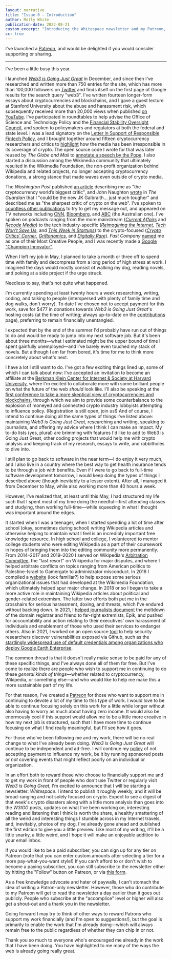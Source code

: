 ```yaml
---
layout: narrative
title: "Issue 0 – Introduction"
author: Molly White
publication-date: 2022-08-21
custom_excerpt: "Introducing the Whitespace newsletter and my Patreon, and a little more on what's next for me."
cc: true
---
```


I've launched a [Patreon](https://www.patreon.com/mollywhite/membership), and would be delighted if you would consider supporting or sharing.

-----

I've been a little busy this year.

I launched _[Web3 is Going Just Great](https://web3isgoinggreat.com/)_ in December, and since then I've researched and written more than 750 entries for the site, which has more than 100,000 followers on [Twitter](https://twitter.com/web3isgreat) and finds itself on the first page of Google results for the search query "web3". I've written fourteen longer-form essays about cryptocurrencies and blockchains, and I gave a guest lecture at Stanford University about the abuse and harassment risk, which subsequently received more than 20,000 views when published [on YouTube](https://www.youtube.com/watch?v=hXBZ-BXfCSY). I've participated in roundtables to help advise the Office of Science and Technology Policy and the [Financial Stability Oversight Council](https://blog.mollywhite.net/fsoc-statement-regulating-digital-assets/), and spoken to policymakers and regulators at both the federal and state level. I was a lead signatory on the [Letter in Support of Responsible Fintech Policy](https://concerned.tech/), and I brought together around fifteen cryptocurrency researchers and critics to [highlight](https://www.mollywhite.net/annotations/latecomers-guide-to-crypto) how the media has been irresponsible in its coverage of crypto. The open source code I wrote for that was later reused by _The Globe and Mail_ to [annotate a speech by the Pope](https://www.theglobeandmail.com/canada/article-pope-francis-apology-residential-schools-canada/). I also started a discussion among the Wikimedia community that ultimately resulted in the Wikimedia Foundation, the non-profit organization behind Wikipedia and related projects, no longer accepting cryptocurrency donations, a strong stance that made waves even outside of crypto media.

The _Washington Post_ published [an article](https://www.washingtonpost.com/technology/2022/05/29/molly-white-crypto/) describing me as "the cryptocurrency world’s biggest critic", and John Naughton [wrote](https://www.theguardian.com/commentisfree/2022/jul/02/crypto-sceptic-molly-white-could-be-the-new-jk-galbraith-just-much-tougher) in _The Guardian_ that I "could be the new JK Galbraith… just much tougher" and described me as "the sharpest critic of crypto on the web". I've spoken to [countless other publications](https://www.mollywhite.net/press) to try to get my message out, and appeared on TV networks including [CNN](https://edition.cnn.com/videos/business/2022/08/04/nightcap-crypto-hack-stocks-j-crew-full-orig-jg.cnn-business), [Bloomberg](https://www.bloomberg.com/news/videos/2022-06-09/popping-the-web3-balloon-video), and [ABC](https://www.abc.net.au/4corners/crypto-mania:-behind-the-hype-of-cryptocurrencies/13906076) (the Australian one). I've spoken on podcasts ranging from the more mainstream (_[Current Affairs](https://www.stitcher.com/show/current-affairs/episode/why-web3-is-going-just-great-w-molly-white-204691250)_ and _[Recode Media](https://podcasts.apple.com/us/podcast/recode-media/id1080467174?i=1000564918091)_) to the tech industry-specific (_[Reimagining the Internet](https://publicinfrastructure.org/podcast/58-molly-white/),_ _[Tech Won't Save Us](https://techwontsave.us/episode/108_web3_is_not_going_great_w_molly_white)_, and _[This Week in Startups](https://www.youtube.com/watch?v=WB_luMPwiXo)_) to the crypto-focused (_[Crypto Critics' Corner](https://podcasts.apple.com/us/podcast/crypto-critics-corner/id1557045965?i=1000552325994)_, _[Griftonomics](https://www.mollywhite.net/youtube.com/watch?v=JusTxzGIuRE)_, and _[Digitally Rare](https://anchor.fm/digitallyrare/episodes/web3-could-be-going-a-few-different-ways-e1j5pvh)_). _Fast Company_ [named](https://www.fastcompany.com/90762802/molly-white-web3-going-just-great-most-creative-people-2022) me as one of their Most Creative People, and I was recently made a [Google "Champion Innovator"](https://cloud.google.com/innovators/innovator?profileId=102512830097195268884).

When I left my job in May, I planned to take a month or three off to spend time with family and decompress from a long period of high stress at work. I imagined the days would mostly consist of walking my dog, reading novels, and poking at a side project if the urge struck.

Needless to say, that's not quite what happened.

I'm currently spending at least twenty hours a week researching, writing, coding, and talking to people (interspersed with plenty of family time and dog walks, don't worry). To date I've chosen not to accept payment for this work, save for $477 in donations towards _Web3 is Going Just Great_'s hosting costs (at the time of writing; always up-to-date on the [contributions](https://web3isgoinggreat.com/contribute) page), preferring to remain financially unentangled.

I expected that by the end of the summer I'd probably have run out of things to do and would be ready to jump into my next software job. But it's been about three months—what I estimated might be the upper bound of time I spent gainfully unemployed—and I've barely even touched my stack of novels. But although I am far from bored, it's time for me to think more concretely about what's next. 

I have a lot I still want to do. I've got a few exciting things lined up, some of which I can talk about now: I've accepted an invitation to become an affiliate at the [Berkman Klein Center for Internet & Society at Harvard University](https://cyber.harvard.edu/), where I'm excited to collaborate more with some brilliant people on what the future of the web _should_ look like. I'll also be speaking at the [first conference to take a more skeptical view of cryptocurrencies and blockchains](https://crypto-policy.tech/), through which we aim to provide some counterbalance to the explosion of moneyed and connected crypto industry lobbyists attempting to influence policy. (Registration is still open, join us!) And of course, I intend to continue doing all the same types of things I've listed above: maintaining _Web3 is Going Just Great_, researching and writing, speaking to journalists, and offering my advice where I think I can make an impact. My to-do lists (yes, plural) are brimming with features I'd like to add to Web3 is Going Just Great, other coding projects that would help me with crypto analysis and keeping track of my research, essays to write, and rabbitholes to dive into.

I still plan to go back to software in the near term—I do enjoy it very much, and I also live in a country where the best way to get health insurance tends to be through a job with benefits. Even if I were to go back to full-time software development tomorrow, I would keep doing the types of things I described above (though inevitably to a lesser extent). After all, I managed it from December to May, while also working more than 40 hours a week.

However, I've realized that, at least until this May, I had structured my life such that I spent most of my time doing the needful—first attending classes and studying, then working full-time—while squeezing in what I thought was important around the edges. 

It started when I was a teenager, when I started spending a lot of time after school (okay, sometimes during school) writing Wikipedia articles and otherwise helping to maintain what I feel is an incredibly important free knowledge resource. In high school and college, I volunteered to mentor college students who were editing Wikipedia as a part of their coursework in hopes of bringing them into the editing community more permanently. From 2014–2017 and 2019–2020 I served on Wikipedia's [Arbitration Committee](https://en.wikipedia.org/wiki/Wikipedia:Arbitration_Committee), the "last resort" on Wikipedia for major disputes, and where I helped arbitrate conflicts on topics ranging from American politics to Palestine–Israel to Gamergate to administrator misconduct. In 2016 I compiled a [website](https://www.mollywhite.net/timelines/wikimedia/) (look familiar?) to help expose some serious organizational issues that had developed at the Wikimedia Foundation, which ultimately helped spur major change. In 2018 or so I began to take a more active role in maintaining Wikipedia articles about political and gender-related extremism. The latter two efforts both put me in the crosshairs for serious harassment, doxing, and threats, which I've endured without backing down. In 2021, I [helped journalists document](https://twitter.com/MikaelThalen/status/1440389661763928068) the meltdown of the domain registrar and friend to far-right extremists, Epik, and pushed for accountability and action relating to their executives' own harassment of individuals and enablement of those who used their services to endanger others. Also in 2021, I worked on an open source [tool](https://github.com/molly/gh-dork) to help security researchers discover vulnerabilities exposed via Github, such as the [startlingly widespread use of default credentials among organizations who deploy Google Earth Enterprise](https://johnjhacking.com/blog/gee-exploitation/).

The common thread is that it doesn't really make sense to be paid for any of these specific things, and I've always done all of them for free. But I've come to realize there are people who wish to support me in continuing to do these _general kinds of things_—whether related to cryptocurrency, Wikipedia, or something else—and who would like to help me make this a more sustainable part of my life.

For that reason, I've created a [Patreon](https://www.patreon.com/mollywhite) for those who want to support me in continuing to devote a lot of my time to this type of work. I would love to be able to continue focusing solely on this work for a little while longer without also having to worry as much about having zero income. It would also be enormously cool if this support would allow me to be a little more creative in how my next job is structured, such that I have more time to continue focusing on what I find really meaningful, but I'll see how it goes.

For those who've been following me and my work, there will be no real change to what I've already been doing. _Web3 is Going Just Great_ will continue to be independent and ad-free. I will continue my [policy](https://www.mollywhite.net/crypto-disclosures) of not accepting payment to influence my work, be it by running sponsored posts or _not_ covering events that might reflect poorly on an individual or organization.

In an effort both to reward those who choose to financially support me and to get my work in front of people who don't use Twitter or regularly visit _Web3 is Going Great_, I'm excited to announce that I will be starting a newsletter: _Whitespace_. I intend to publish it roughly weekly, and it will be broad-ranging and not solely focused on crypto. Expect to see a digest of that week's crypto disasters along with a little more analysis than goes into the _W3IGG_ posts, updates on what I've been working on, interesting reading and listening that I think is worth the share, a healthy smattering of all the weird and interesting things I stumble across in my Internet travels, and, inevitably, photos of my dog. I've already gone ahead and published the first edition to give you a little preview. Like most of my writing, it'll be a little snarky, a little weird, and I hope it will make an enjoyable addition to your email inbox. 

If you would like to be a paid subscriber, you can sign up for any tier on Patreon (note that you can enter custom amounts after selecting a tier for a more pay-what-you-want style!) If you can't afford to or don't wish to become a paying subscriber, you can still subscribe to the newsletter either by hitting the "Follow" button on Patreon, or via [this form](https://newsletter.mollywhite.net/subscribe).

As a free knowledge advocate and hater of paywalls, I can't stomach the idea of writing a Patron-only newsletter. However, those who do contribute to my Patreon will get to read the newsletter a day earlier than it goes out publicly. People who subscribe at the "accomplice" level or higher will also get a shout-out and a thank you in the newsletter.

Going forward I may try to think of other ways to reward Patrons who support my work financially (and I'm open to suggestions!), but the goal is primarily to enable the work that I'm already doing—which will always remain free to the public regardless of whether they can chip in or not.

Thank you so much to everyone who's encouraged me already in the work that I have been doing. You have highlighted to me many of the ways the web is already going really great.